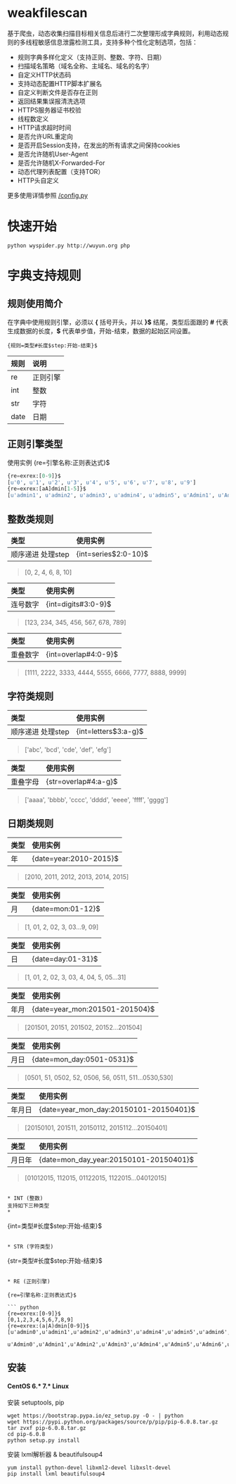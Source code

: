 # weakfilescan
基于爬虫，动态收集扫描目标相关信息后进行二次整理形成字典规则，利用动态规则的多线程敏感信息泄露检测工具，支持多种个性化定制选项，包括：
* 规则字典多样化定义（支持正则、整数、字符、日期）
* 扫描域名策略（域名全称、主域名、域名的名字）
* 自定义HTTP状态码
* 支持动态配置HTTP脚本扩展名
* 自定义判断文件是否存在正则
* 返回结果集误报清洗选项
* HTTPS服务器证书校验
* 线程数定义
* HTTP请求超时时间
* 是否允许URL重定向
* 是否开启Session支持，在发出的所有请求之间保持cookies
* 是否允许随机User-Agent
* 是否允许随机X-Forwarded-For
* 动态代理列表配置（支持TOR）
* HTTP头自定义

更多使用详情参照 [/config.py](https://github.com/ring04h/weakfilescan/blob/master/config.py)

# 快速开始
```
python wyspider.py http://wuyun.org php
```

# 字典支持规则
## 规则使用简介
在字典中使用规则引擎，必须以 **{** 括号开头，并以 **}\$** 结尾，类型后面跟的 **#** 代表生成数据的长度，**\$** 代表单步值，开始-结束，数据的起始区间设置。
```
{规则=类型#长度$step:开始-结束}$
```
| 规则      |    说明 |
| :-------- |:--------|
| re   | 正则引擎 |
| int  | 整数 |
| str  | 字符 |
| date | 日期 |

正则引擎类型
------------
使用实例
{re=引擎名称:正则表达式}$
``` python
{re=exrex:[0-9]}$
[u'0', u'1', u'2', u'3', u'4', u'5', u'6', u'7', u'8', u'9']
{re=exrex:[aA]dmin[1-5]}$
[u'admin1', u'admin2', u'admin3', u'admin4', u'admin5', u'Admin1', u'Admin2', u'Admin3', u'Admin4', u'Admin5']
```

整数类规则
------------
| 类型      | 使用实例 |
| :-------- |:--------|
| 顺序递进 处理step | {int=series\$2:0-10}\$ |
> [0, 2, 4, 6, 8, 10]

| 类型      | 使用实例 |
| :-------- |:--------|
| 连号数字 | {int=digits#3:0-9}$ |
> [123, 234, 345, 456, 567, 678, 789]

| 类型      | 使用实例 |
| :-------- |:--------|
| 重叠数字 | {int=overlap#4:0-9}$ |
> [1111, 2222, 3333, 4444, 5555, 6666, 7777, 8888, 9999]

字符类规则
------------
| 类型      | 使用实例 |
| :-------- |:--------|
| 顺序递进 处理step | {int=letters\$3:a-g}\$ |
> ['abc', 'bcd', 'cde', 'def', 'efg']

| 类型      | 使用实例 |
| :-------- |:--------|
| 重叠字母 | {str=overlap#4:a-g}$ |
>  ['aaaa', 'bbbb', 'cccc', 'dddd', 'eeee', 'ffff', 'gggg']

日期类规则
------------
| 类型      | 使用实例 |
| :-------- |:--------|
| 年 | {date=year:2010-2015}$ |
> [2010, 2011, 2012, 2013, 2014, 2015]

| 类型      | 使用实例 |
| :-------- |:--------|
| 月 | {date=mon:01-12}$ |
> [1, 01, 2, 02, 3, 03...9, 09]

| 类型      | 使用实例 |
| :-------- |:--------|
| 日 | {date=day:01-31}$ |
> [1, 01, 2, 02, 3, 03, 4, 04, 5, 05...31]

| 类型      | 使用实例 |
| :-------- |:--------|
| 年月 | {date=year_mon:201501-201504}$ |
> [201501, 20151, 201502, 20152...201504]

| 类型      | 使用实例 |
| :-------- |:--------|
| 月日 | {date=mon_day:0501-0531}$ |
> [0501, 51, 0502, 52, 0506, 56, 0511, 511...0530,530]

| 类型      | 使用实例 |
| :-------- |:--------|
| 年月日 | {date=year_mon_day:20150101-20150401}$ |
> [20150101, 201511, 20150112, 2015112...20150401]

| 类型      | 使用实例 |
| :-------- |:--------|
| 月日年 | {date=mon_day_year:20150101-20150401}$ |
> [01012015, 112015, 01122015, 1122015...04012015]




```

* INT (整数)
支持如下三种类型
* 
```
{int=类型#长度$step:开始-结束}$
```

* STR (字符类型)

```
{str=类型#长度$step:开始-结束}$
```

* RE (正则引擎)

{re=引擎名称:正则表达式}$

``` python
{re=exrex:[0-9]}$
[0,1,2,3,4,5,6,7,8,9]
{re=exrex:(a|A)dmin[0-9]}$
[u'admin0',u'admin1',u'admin2',u'admin3',u'admin4',u'admin5',u'admin6',u'admin7',u'admin8',u'admin9',
 u'Admin0',u'Admin1',u'Admin2',u'Admin3',u'Admin4',u'Admin5',u'Admin6',u'Admin7',u'Admin8',u'Admin9']
```

## 安装
#### CentOS 6.* 7.* Linux
安装 setuptools, pip
``` shell
wget https://bootstrap.pypa.io/ez_setup.py -O - | python
wget https://pypi.python.org/packages/source/p/pip/pip-6.0.8.tar.gz
tar zvxf pip-6.0.8.tar.gz
cd pip-6.0.8
python setup.py install
```
安装 lxml解析器 & beautifulsoup4
``` shell
yum install python-devel libxml2-devel libxslt-devel
pip install lxml beautifulsoup4
```